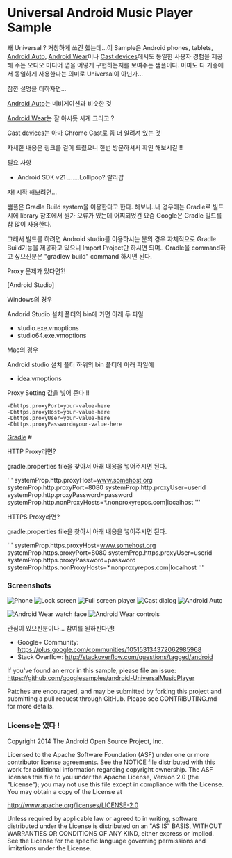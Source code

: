 # Universal Android Music Player Sample

왜 Universal ? 거창하게 쓰긴 했는데...이 Sample은 Android phones, tablets, [Android Auto](http://www.android.com/auto/), [Android Wear](http://www.android.com/wear/)이나  [Cast devices](http://www.google.com/cast/)에서도 동일한 사용자 경험을 제공해 주는 오디오 미디어 앱을 어떻게 구현하는지를 
보여주는 샘플이다. 아마도 다 기종에서 동일하게 사용한다는 의미로 Universal이 아닌가...

잠깐 설명을 더하자면...

[Android Auto](http://www.android.com/auto/)는 네비게이션과 비슷한 것

[Android Wear](http://www.android.com/wear/)는 잘 아시듯 시계 그리고 ? 

[Cast devices](http://www.google.com/cast/)는 아마 Chrome Cast로 좀 더 알려져 있는 것 

자세한 내용은 링크를 걸어 드렸으니 한번 방문하셔서 확인 해보시길 !!

필요 사항

- Android SDK v21 .......Lollipop? 랄리팝

자! 시작 해보려면...

샘플은 Gradle Build system을 이용한다고 한다. 해보니..내 경우에는 Gradle로 빌드시에 
library 참조에서 뭔가 오류가 있는데 어찌되었건 요즘 Google은 Gradle 빌드를 참 많이 사용한다.

그래서 빌드를 하려면 Android studio를 이용하시는 분의 경우 자체적으로 Gradle Build기능을 제공하고 있으니
Import Project만 하시면 되며.. Gradle을 command하고 싶으신분은 "gradlew build" command 하시면 된다.  	

Proxy 문제가 있다면?!

[Android Studio] 

Windows의 경우 

Andorid Studio 설치 폴더의 bin에 가면 아래 두 파일 

- studio.exe.vmoptions
- studio64.exe.vmoptions


Mac의 경우 

Android studio 설치 폴더 하위의 bin 폴더에 아래 파일에 

- idea.vmoptions


Proxy Setting 값을 넣어 준다 !!

    -Dhttps.proxyPort=your-value-here
    -Dhttps.proxyHost=your-value-here
    -Dhttps.proxyUser=your-value-here
    -Dhttps.proxyPassword=your-value-here

[Gradle](https://gradle.org/docs/current/userguide/build_environment.html) #

HTTP Proxy라면?

gradle.properties file을 찾아서 아래 내용을 넣어주시면 된다.

'''
    systemProp.http.proxyHost=www.somehost.org
    systemProp.http.proxyPort=8080
    systemProp.http.proxyUser=userid
    systemProp.http.proxyPassword=password
    systemProp.http.nonProxyHosts=*.nonproxyrepos.com|localhost
'''

HTTPS Proxy라면?

gradle.properties file을 찾아서 아래 내용을 넣어주시면 된다.

'''
	systemProp.https.proxyHost=www.somehost.org
	systemProp.https.proxyPort=8080
	systemProp.https.proxyUser=userid
	systemProp.https.proxyPassword=password
	systemProp.https.nonProxyHosts=*.nonproxyrepos.com|localhost
'''

### Screenshots

![Phone](img/007-01-phone.png "On a phone")
![Lock screen](img/007-01-phone_lockscreen.png "Lockscreen background and controls")
![Full screen player](img/007-01-phone_fullscreen_player.png "A basic full screen activity")
![Cast dialog](img/007-01-phone_cast_dialog.png "Casting to Google Cast devices")
![Android Auto](img/007-01-android_auto.png "Running on an Android Auto car")

![Android Wear watch face](img/007-01-android_wear_1.png "MediaStyle notifications on an Android Wear watch")
![Android Wear controls](img/007-01-android_wear_2.png "Media playback controls on an Android Wear watch")

관심이 있으신분이나... 참여를 원하신다면!

- Google+ Community: https://plus.google.com/communities/105153134372062985968
- Stack Overflow: http://stackoverflow.com/questions/tagged/android

If you've found an error in this sample, please file an issue:
https://github.com/googlesamples/android-UniversalMusicPlayer

Patches are encouraged, and may be submitted by forking this project and
submitting a pull request through GitHub. Please see CONTRIBUTING.md for more details.

### License는 있다 !

Copyright 2014 The Android Open Source Project, Inc.

Licensed to the Apache Software Foundation (ASF) under one or more contributor
license agreements.  See the NOTICE file distributed with this work for
additional information regarding copyright ownership.  The ASF licenses this
file to you under the Apache License, Version 2.0 (the "License"); you may not
use this file except in compliance with the License.  You may obtain a copy of
the License at

  http://www.apache.org/licenses/LICENSE-2.0

Unless required by applicable law or agreed to in writing, software
distributed under the License is distributed on an "AS IS" BASIS, WITHOUT
WARRANTIES OR CONDITIONS OF ANY KIND, either express or implied.  See the
License for the specific language governing permissions and limitations under
the License.
